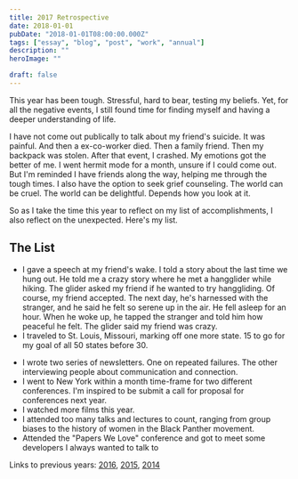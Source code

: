 ```yaml
---
title: 2017 Retrospective
date: 2018-01-01
pubDate: "2018-01-01T08:00:00.000Z"
tags: ["essay", "blog", "post", "work", "annual"]
description: ""
heroImage: ""

draft: false
---
```


This year has been tough. Stressful, hard to bear, testing my beliefs. Yet, for all the negative events, I still found time for finding myself and having a deeper understanding of life.

I have not come out publically to talk about my friend's suicide. It was painful. And then a ex-co-worker died. Then a family friend. Then my backpack was stolen. After that event, I crashed. My emotions got the better of me. I went hermit mode for a month, unsure if I could come out. But I'm reminded I have friends along the way, helping me through the tough times. I also have the option to seek grief counseling. The world can be cruel. The world can be delightful. Depends how you look at it.

So as I take the time this year to reflect on my list of accomplishments, I also reflect on the unexpected. Here's my list.

## The List

- I gave a speech at my friend's wake. I told a story about the last time we hung out. He told me a crazy story where he met a hangglider while hiking. The glider asked my friend if he wanted to try hanggliding. Of course, my friend accepted. The next day, he's harnessed with the stranger, and he said he felt so serene up in the air. He fell asleep for an hour. When he woke up, he tapped the stranger and told him how peaceful he felt. The glider said my friend was crazy.
- I traveled to St. Louis, Missouri, marking off one more state. 15 to go for my goal of all 50 states before 30.
<!-- - First time to France and Spain -->
- I wrote two series of newsletters. One on repeated failures. The other interviewing people about communication and connection.
- I went to New York within a month time-frame for two different conferences. I'm inspired to be submit a call for proposal for conferences next year.
- I watched more films this year.
- I attended too many talks and lectures to count, ranging from group biases to the history of women in the Black Panther movement.
- Attended the "Papers We Love" conference and got to meet some developers I always wanted to talk to

Links to previous years: [2016](https://jermspeaks.github.io/letters/2016-retrospective.html), [2015](https://jermspeaks.github.io/letters/The-2015-Retrospective.html), [2014](https://jermspeaks.github.io/letters/A-Year-In-Review.html)
